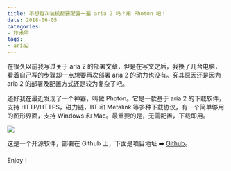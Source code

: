 ```yaml
---
title: 不想每次装机都要配置一遍 aria 2 吗？用 Photon 吧！
date: 2018-06-05
categories: 
- 技术宅
tags: 
- aria2
---
```


在很久以前我写过关于 aria 2 的部署文章，但是在写文之后，我换了几台电脑，看着自己写的步骤却一点想要再次部署 aria 2 的动力也没有。究其原因还是因为 aria 2 的部署及配置方式还是较为复杂了吧。

还好我在最近发现了一个神器，叫做 Photon。它是一款基于 aria 2 的下载软件，支持 HTTP/HTTPS，磁力链，BT 和 Metalink 等多种下载协议，有一个简单够用的图形界面，支持 Windows 和 Mac。最重要的是，无需配置，下载即用。

![](https://img.yztao.me/blog/photon.png)

这是一个开源软件，部署在 Github 上，下面是项目地址 ➡️ [Github](https://github.com/alanzhangzm/Photon "Github")。

Enjoy！